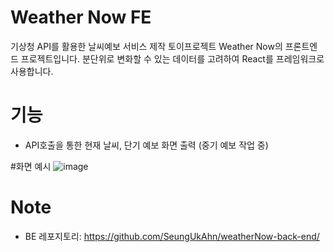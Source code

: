 # Weather Now FE
기상청 API를 활용한 날씨예보 서비스 제작 토이프로젝트 Weather Now의 프론트엔드 프로젝트입니다. 
분단위로 변화할 수 있는 데이터를 고려하여 React를 프레임워크로 사용합니다.

# 기능
- API호출을 통한 현재 날씨, 단기 예보 화면 출력 (중기 예보 작업 중)

#화면 예시
![image](https://github.com/SeungUkAhn/weatherNow-front-end/assets/12409002/c495fb98-5482-433f-a37d-979df8815078)

# Note
- BE 레포지토리: https://github.com/SeungUkAhn/weatherNow-back-end/
